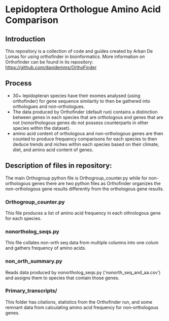 # Lepidoptera Orthologue Amino Acid Comparison

## Introduction
This repository is a collection of code and guides created by Arkan De Lomas for using orthofinder in bioinformatics. 
More information on Orthofinder can be found in its repository: https://github.com/davidemms/OrthoFinder

## Process
- 30+ lepidopteran species have their exomes analysed (using orthofinder) for gene sequence similarity to then be gathered into orthologues and non-orthologues. 
- The data produced by Orthofinder (default run) contains a distinction between genes in each species that are orthologous and genes that are not (nonorthologous genes do not possess counterparts in other species within the dataset).
- amino acid content of orthologous and non-orthologous genes are then counted to produce frequency comparisons for each species to then deduce trends and niches within each species based on their climate, diet, and amino acid content of genes.

## Description of files in repository:
The main Orthogroup python file is Orthogroup_counter.py while for non-orthologous genes there are two python files as Orthofinder organizes the non-orthologous gene results differently from the orthologous gene results.

### Orthogroup_counter.py
This file produces a list of amino acid frequency in each othrologous gene for each species. 

### nonortholog_seqs.py
This file collates non-orth seq data from multiple columns into one colum and gathers frequency of amino acids.

### non_orth_summary.py
Reads data produced by nonortholog_seqs.py ('nonorth_seq_and_aa.csv') and assigns them to species that contain those genes. 

### Primary_transcripts/
This folder has citations, statistics from the Orthofinder run, and some remnant data from calculating amino acid frequency for non-orthologous genes. 

